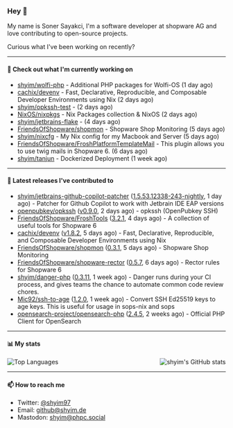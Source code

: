### Hey 👋

My name is Soner Sayakci, I'm a software developer at shopware AG and love contributing to open-source projects.

Curious what I've been working on recently?

---

#### 👷 Check out what I'm currently working on

- [shyim/wolfi-php](https://github.com/shyim/wolfi-php) - Additional PHP packages for Wolfi-OS (1 day ago)
- [cachix/devenv](https://github.com/cachix/devenv) - Fast, Declarative, Reproducible, and Composable Developer Environments using Nix (2 days ago)
- [shyim/opkssh-test](https://github.com/shyim/opkssh-test) -  (2 days ago)
- [NixOS/nixpkgs](https://github.com/NixOS/nixpkgs) - Nix Packages collection &amp; NixOS (2 days ago)
- [shyim/jetbrains-flake](https://github.com/shyim/jetbrains-flake) -  (4 days ago)
- [FriendsOfShopware/shopmon](https://github.com/FriendsOfShopware/shopmon) - Shopware Shop Monitoring (5 days ago)
- [shyim/nixcfg](https://github.com/shyim/nixcfg) - My Nix config for my Macbook and Server (5 days ago)
- [FriendsOfShopware/FroshPlatformTemplateMail](https://github.com/FriendsOfShopware/FroshPlatformTemplateMail) - This plugin allows you to use twig mails in Shopware 6. (6 days ago)
- [shyim/tanjun](https://github.com/shyim/tanjun) - Dockerized Deployment (1 week ago)

---

#### 🔭 Latest releases I've contributed to

- [shyim/jetbrains-github-copilot-patcher](https://github.com/shyim/jetbrains-github-copilot-patcher) ([1.5.53.12338-243-nightly](https://github.com/shyim/jetbrains-github-copilot-patcher/releases/tag/1.5.53.12338-243-nightly), 1 day ago) - Patcher for Github Copilot to work with Jetbrain IDE EAP versions
- [openpubkey/opkssh](https://github.com/openpubkey/opkssh) ([v0.9.0](https://github.com/openpubkey/opkssh/releases/tag/v0.9.0), 2 days ago) - opkssh (OpenPubkey SSH)
- [FriendsOfShopware/FroshTools](https://github.com/FriendsOfShopware/FroshTools) ([3.2.1](https://github.com/FriendsOfShopware/FroshTools/releases/tag/3.2.1), 4 days ago) - A collection of useful tools for Shopware 6
- [cachix/devenv](https://github.com/cachix/devenv) ([v1.8.2](https://github.com/cachix/devenv/releases/tag/v1.8.2), 5 days ago) - Fast, Declarative, Reproducible, and Composable Developer Environments using Nix
- [FriendsOfShopware/shopmon](https://github.com/FriendsOfShopware/shopmon) ([0.3.1](https://github.com/FriendsOfShopware/shopmon/releases/tag/0.3.1), 5 days ago) - Shopware Shop Monitoring
- [FriendsOfShopware/shopware-rector](https://github.com/FriendsOfShopware/shopware-rector) ([0.5.7](https://github.com/FriendsOfShopware/shopware-rector/releases/tag/0.5.7), 6 days ago) - Rector rules for Shopware 6
- [shyim/danger-php](https://github.com/shyim/danger-php) ([0.3.11](https://github.com/shyim/danger-php/releases/tag/0.3.11), 1 week ago) - Danger runs during your CI process, and gives teams the chance to automate common code review chores.
- [Mic92/ssh-to-age](https://github.com/Mic92/ssh-to-age) ([1.2.0](https://github.com/Mic92/ssh-to-age/releases/tag/1.2.0), 1 week ago) - Convert SSH Ed25519 keys to age keys. This is useful for usage in sops-nix and sops
- [opensearch-project/opensearch-php](https://github.com/opensearch-project/opensearch-php) ([2.4.5](https://github.com/opensearch-project/opensearch-php/releases/tag/2.4.5), 2 weeks ago) - Official PHP Client for OpenSearch

---

#### 📊 My stats

<img align="right" alt="shyim's GitHub stats" src="https://github-readme-stats.vercel.app/api?username=shyim&count_private=1&show_icons=true&" />

![Top Languages](https://github-readme-stats.vercel.app/api/top-langs/?username=shyim)

---

#### 📫 How to reach me

- Twitter: [@shyim97](https://twitter.com/shyim97)
- Email: [github@shyim.de](mailto://github@shyim.de)
- Mastodon: <a rel="me" href="https://phpc.social/@shyim">shyim@phpc.social</a>
